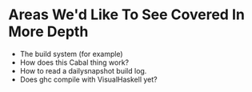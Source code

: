 # Areas We'd Like To See Covered In More Depth


- The build system (for example)
- How does this Cabal thing work?
- How to read a dailysnapshot build log.
- Does ghc compile with VisualHaskell yet?
